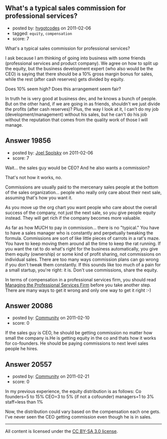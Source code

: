 ## What's a typical sales commission for professional services?

- posted by: [hvgotcodes](https://stackexchange.com/users/-1/7076-hvgotcodes) on 2011-02-06
- tagged: `equity`, `compensation`
- score: 7

What's a typical sales commission for professional services?

I ask because I am thinking of going into business with some friends (professional services and product company).  We agree on how to split up the equity, but the business development expert (who also would be the CEO) is saying that there should be a 10% gross margin bonus for sales, while the rest (after cash reserves) gets divided by equity.  

Does 10% seem high?  Does this arrangement seem fair? 

In truth he is very good at business dev, and he knows a bunch of people.  But on the other hand, if we are going in as friends, shouldn't we just divide the profits (after cash reserves)?  Plus, the way I look at it, I can't do my job (development/management) without his sales, but he can't do his job without the reputation that comes from the quality work of those I will manage.


## Answer 19856

- posted by: [Joel Spolsky](https://stackexchange.com/users/-1/4335-joel-spolsky) on 2011-02-06
- score: 7

Wait... the sales guy would be CEO? And he also wants a commission?

That's not how it works, no.

Commissions are usually paid to the mercenary sales people at the bottom of the sales organization... people who really only care about their next sale, assuming that's how you want it.

As you move up the org chart you want people who care about the overall success of the company, not just the next sale, so you give people equity instead. They will get rich if the company becomes more valuable.

As far as how MUCH to pay in commission... there is no "typical." You have to have a sales manager who is constantly and perpetually tweaking the formula. Commissions are sort of like little pieces of carrots in a rat's maze. You have to keep moving them around all the time to keep the rat running. If you want the rat to do what's right for the business automatically, you give them equity (ownership) or some kind of profit sharing, not commissions on individual sales. There are too many ways commission plans can go wrong if you don't tweak them constantly. If this sounds like too much of a pain for a small startup, you're right: it is. Don't use commissions, share the equity.

In terms of compensation in a professional services firm, you should read [Managing the Professional Services Firm](http://www.amazon.com/Managing-Professional-Service-David-Maister/dp/0684834316/ref=cm_cr_pr_product_top) before you take another step. There are many ways to get it wrong and only one way to get it right :-)


## Answer 20086

- posted by: [Community](https://stackexchange.com/users/-1/-1-community) on 2011-02-10
- score: 0

If the sales guy is CEO, he should be getting commission no matter how small the company is.He is getting equity in the co and thats how it works for co-founders. He should be paying commissions to next level sales people he hires.



## Answer 20557

- posted by: [Community](https://stackexchange.com/users/-1/-1-community) on 2011-02-21
- score: 0

In my previous experience, the equity distribution is as follows:
Co founders=5 to 15%
CEO=3 to 5% (if not a cofounder)
managers=1 to 3%
staff=less than 1%

Now, the distribution could vary based on the compensation each one gets. I've never seen the CEO getting commission even though he is in sales.




 



---

All content is licensed under the [CC BY-SA 3.0 license](https://creativecommons.org/licenses/by-sa/3.0/).
